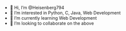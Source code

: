 - 👋 Hi, I’m @Heisenberg794
- 👀 I’m interested in Python, C, Java, Web Development
- 🌱 I’m currently learning Web Development
- 💞️ I’m looking to collaborate on the above

<!---
Heisenberg794/Heisenberg794 is a ✨ special ✨ repository because its `README.md` (this file) appears on your GitHub profile.
You can click the Preview link to take a look at your changes.
--->
